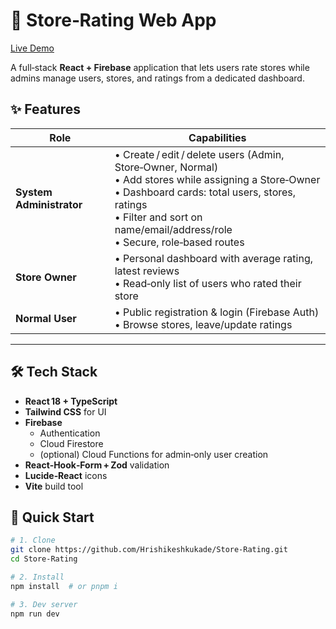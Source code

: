 # 🏬 Store‑Rating Web App

[Live Demo](https://storerating.netlify.app)

A full‑stack **React + Firebase** application that lets users rate stores while admins manage users, stores, and ratings from a dedicated dashboard.


## ✨ Features
| Role | Capabilities |
|------|--------------|
| **System Administrator** | • Create / edit / delete users (Admin, Store‑Owner, Normal) <br>• Add stores while assigning a Store‑Owner <br>• Dashboard cards: total users, stores, ratings <br>• Filter and sort on name/email/address/role <br>• Secure, role‑based routes |
| **Store Owner** | • Personal dashboard with average rating, latest reviews <br>• Read‑only list of users who rated their store |
| **Normal User** | • Public registration & login (Firebase Auth) <br>• Browse stores, leave/update ratings |

---

## 🛠 Tech Stack
- **React 18 + TypeScript**
- **Tailwind CSS** for UI
- **Firebase**
  - Authentication
  - Cloud Firestore
  - (optional) Cloud Functions for admin‑only user creation
- **React‑Hook‑Form + Zod** validation
- **Lucide‑React** icons
- **Vite** build tool

## 🚀 Quick Start

```bash
# 1. Clone
git clone https://github.com/Hrishikeshkukade/Store-Rating.git
cd Store-Rating

# 2. Install
npm install  # or pnpm i

# 3. Dev server
npm run dev


